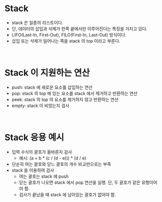 # Stack
- stack 은 일종의 리스트이다.
- 단, 데이터의 삽입과 삭제가 한쪽 끝에서만 이루어진다는 특징을 가지고 있다.
- LIFO(Last-In, First-Out), FILO(First-In, Last-Out) 방식이다.
- 삽입 또는 삭제가 일어나는 쪽을 stack 의 top 이라고 부른다.
<br/><br/><br/>


# Stack 이 지원하는 연산
- push: stack 에 새로운 요소를 삽입하는 연산
- pop: stack 의 top 에 있는 요소를 stack 에서 제거하고 반환하는 연산
- peek: stack 의 top 의 요소를 제거하지 않고 반환하는 연산
- empty: stack 이 비었는지 검사
<br/><br/><br/>


# Stack 응용 예시
- 입력 수식의 괄호가 올바른지 검사
    - 예시: (a + b * (c / (d - e))) * (d / e)
- 단순히 여는 괄호와 닫느 괄호의 개수 비교만으로는 부족
- stack 을 이용하여 검사
    - 여는 괄호는 stack 에 push
    - 닫는 괄호가 나오면 stack 에서 pop 연산을 실행. 단, 두 괄호가 같은 유형이어야 함.
    - 검사가 끝났을 때 stack 에 남아있는 괄호가 없어야 함.
